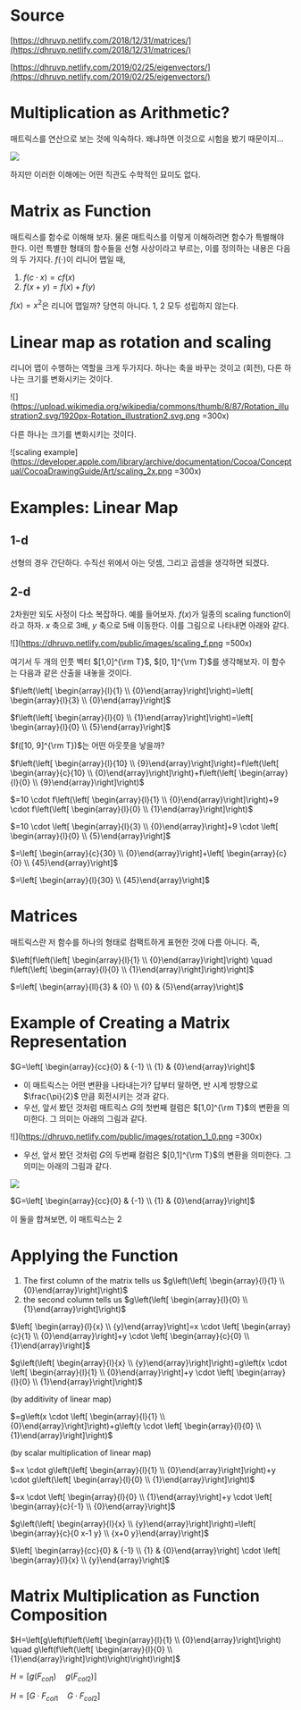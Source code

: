 
# Source 

[https://dhruvp.netlify.com/2018/12/31/matrices/](https://dhruvp.netlify.com/2018/12/31/matrices/)

[https://dhruvp.netlify.com/2019/02/25/eigenvectors/](https://dhruvp.netlify.com/2019/02/25/eigenvectors/)

# Multiplication as Arithmetic?

매트릭스를 연산으로 보는 것에 익숙하다. 왜냐하면 이것으로 시험을 봤기 때문이지... 

![](https://upload.wikimedia.org/wikipedia/commons/thumb/e/eb/Matrix_multiplication_diagram_2.svg/313px-Matrix_multiplication_diagram_2.svg.png)

하지만 이러한 이해에는 어떤 직관도 수학적인 묘미도 없다. 

# Matrix as Function 

매트릭스를 함수로 이해해 보자. 물론 매트릭스를 이렇게 이해하려면 함수가 특별해야 한다. 이런 특별한 형태의 함수들을 선형 사상이라고 부르는, 이를 정의하는 내용은 다음의 두 가지다. $f(\cdot)$이 리니어 맵일 때, 

1.  $f(c \cdot x) = c f(x)$
2. $f(x+y) = f(x) + f(y)$

$f(x)=x^2$은 리니어 맵일까? 당연히 아니다. 1, 2 모두 성립하지 않는다. 

# Linear map as rotation and scaling 

리니어 맵이 수행하는 역할을 크게 두가지다. 하나는 축을 바꾸는 것이고 (회전), 다른 하나는 크기를 변화시키는 것이다. 

![](https://upload.wikimedia.org/wikipedia/commons/thumb/8/87/Rotation_illustration2.svg/1920px-Rotation_illustration2.svg.png =300x)

다른 하나는 크기를 변화시키는 것이다. 

![scaling example](https://developer.apple.com/library/archive/documentation/Cocoa/Conceptual/CocoaDrawingGuide/Art/scaling_2x.png =300x)

# Examples: Linear Map 

## 1-d

선형의 경우 간단하다. 수직선 위에서 아는 덧셈, 그리고 곱셈을 생각하면 되겠다. 

## 2-d
 
 2차원만 되도 사정이 다소 복잡하다. 예를 들어보자. $f(x)$가 일종의 scaling function이라고 하자. $x$ 축으로 3배, $y$ 축으로 5배 이동한다. 이를 그림으로 나타내면 아래와 같다. 

 
![](https://dhruvp.netlify.com/public/images/scaling_f.png =500x)

여기서 두 개의 인풋 벡터 $[1,0]^{\rm T}$, $[0, 1]^{\rm T}$를 생각해보자. 이 함수는 다음과 같은 산출을 내놓을 것이다. 

$f\left(\left[ \begin{array}{l}{1} \\ {0}\end{array}\right]\right)=\left[ \begin{array}{l}{3} \\ {0}\end{array}\right]$

$f\left(\left[ \begin{array}{l}{0} \\ {1}\end{array}\right]\right)=\left[ \begin{array}{l}{0} \\ {5}\end{array}\right]$

$f([10, 9]^{\rm T})$는 어떤 아웃풋을 낳을까? 

$f\left(\left[ \begin{array}{l}{10} \\ {9}\end{array}\right]\right)=f\left(\left[ \begin{array}{c}{10} \\ {0}\end{array}\right]\right)+f\left(\left[ \begin{array}{l}{0} \\ {9}\end{array}\right]\right)$

$=10 \cdot f\left(\left[ \begin{array}{l}{1} \\ {0}\end{array}\right]\right)+9 \cdot f\left(\left[ \begin{array}{l}{0} \\ {1}\end{array}\right]\right)$

$=10 \cdot \left[ \begin{array}{l}{3} \\ {0}\end{array}\right]+9 \cdot \left[ \begin{array}{l}{0} \\ {5}\end{array}\right]$

$=\left[ \begin{array}{c}{30} \\ {0}\end{array}\right]+\left[ \begin{array}{c}{0} \\ {45}\end{array}\right]$

$=\left[ \begin{array}{l}{30} \\ {45}\end{array}\right]$

# Matrices 

매트릭스란 저 함수를 하나의 형태로 컴팩트하게 표현한 것에 다름 아니다. 즉, 

$\left[f\left(\left[ \begin{array}{l}{1} \\ {0}\end{array}\right]\right) \quad f\left(\left[ \begin{array}{l}{0} \\ {1}\end{array}\right]\right)\right]$

$=\left[ \begin{array}{ll}{3} & {0} \\ {0} & {5}\end{array}\right]$

# Example of Creating a Matrix Representation 

$G=\left[ \begin{array}{cc}{0} & {-1} \\ {1} & {0}\end{array}\right]$ 

- 이 매트릭스는 어떤 변환을 나타내는가? 답부터 말하면, 반 시계 방향으로 $\frac{\pi}{2}$ 만큼 회전시키는 것과 같다.  
- 우선, 앞서 봤던 것처럼 매트릭스 $G$의 첫번째 컬럼은 $[1,0]^{\rm T}$의 변환을 의미한다. 그 의미는 아래의 그림과 같다. 

![](https://dhruvp.netlify.com/public/images/rotation_1_0.png =300x)

- 우선, 앞서 봤던 것처럼 $G$의 두번째 컬럼은 $[0,1]^{\rm T}$의 변환을 의미한다. 그 의미는 아래의 그림과 같다. 

![](https://dhruvp.netlify.com/public/images/rotation_0_1.png)

$G=\left[ \begin{array}{cc}{0} & {-1} \\ {1} & {0}\end{array}\right]$

이 둘을 합쳐보면, 이 매트릭스는 2

# Applying the Function 


1. The first column of the matrix tells us $g\left(\left[ \begin{array}{l}{1} \\ {0}\end{array}\right]\right)$
3. the second column tells us $g\left(\left[ \begin{array}{l}{0} \\ {1}\end{array}\right]\right)$

$\left[ \begin{array}{l}{x} \\ {y}\end{array}\right]=x \cdot \left[ \begin{array}{c}{1} \\ {0}\end{array}\right]+y \cdot \left[ \begin{array}{c}{0} \\ {1}\end{array}\right]$

$g\left(\left[ \begin{array}{l}{x} \\ {y}\end{array}\right]\right)=g\left(x \cdot \left[ \begin{array}{l}{1} \\ {0}\end{array}\right]+y \cdot \left[ \begin{array}{l}{0} \\ {1}\end{array}\right]\right)$

(by additivity of linear map)

$=g\left(x \cdot \left[ \begin{array}{l}{1} \\ {0}\end{array}\right]\right)+g\left(y \cdot \left[ \begin{array}{l}{0} \\ {1}\end{array}\right]\right)$

(by scalar multiplication of linear map)

$=x \cdot g\left(\left[ \begin{array}{l}{1} \\ {0}\end{array}\right]\right)+y \cdot g\left(\left[ \begin{array}{l}{0} \\ {1}\end{array}\right]\right)$

$=x \cdot \left[ \begin{array}{l}{0} \\ {1}\end{array}\right]+y \cdot \left[ \begin{array}{c}{-1} \\ {0}\end{array}\right]$

$g\left(\left[ \begin{array}{l}{x} \\ {y}\end{array}\right]\right)=\left[ \begin{array}{c}{0 x-1 y} \\ {x+0 y}\end{array}\right]$

$\left[ \begin{array}{cc}{0} & {-1} \\ {1} & {0}\end{array}\right] \cdot \left[ \begin{array}{l}{x} \\ {y}\end{array}\right]$

# Matrix Multiplication as Function Composition 

$H=\left[g\left(f\left(\left[ \begin{array}{l}{1} \\ {0}\end{array}\right]\right) \quad g\left(f\left(\left[ \begin{array}{l}{0} \\ {1}\end{array}\right]\right)\right)\right)\right]$

$H=\left[g\left(F_{c o l 1}\right) \quad g\left(F_{c o l 2}\right)\right]$

$H=\left[G \cdot F_{c o l 1} \quad G \cdot F_{c o l 2}\right]$
<!--stackedit_data:
eyJoaXN0b3J5IjpbMzY4OTEyMTQ4LC0zNzM2NDg5NzEsNzA0MT
Y0MTQ4XX0=
-->